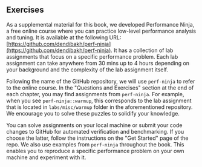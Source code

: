 ## Exercises

As a supplemental material for this book, we developed Performance Ninja, a free online course where you can practice low-level performance analysis and tuning. It is available at the following URL: [https://github.com/dendibakh/perf-ninja](https://github.com/dendibakh/perf-ninja). It has a collection of lab assignments that focus on a specific performance problem. Each lab assignment can take anywhere from 30 mins up to 4 hours depending on your background and the complexity of the lab assignment itself.

Following the name of the GitHub repository, we will use `perf-ninja` to refer to the online course. In the "Questions and Exercises" section at the end of each chapter, you may find assignments from `perf-ninja`. For example, when you see `perf-ninja::warmup`, this corresponds to the lab assignment that is located in `labs/misc/warmup` folder in the aforementioned repository. We encourage you to solve these puzzles to solidify your knowledge.

You can solve assignments on your local machine or submit your code changes to GitHub for automated verification and benchmarking. If you choose the latter, follow the instructions on the "Get Started" page of the repo. We also use examples from `perf-ninja` throughout the book. This enables you to reproduce a specific performance problem on your own machine and experiment with it.

